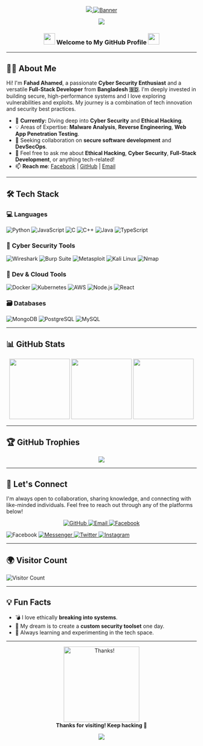 <!-- Banner/Header -->
<p align="center">
  <a href="https://git.io/typing-svg">
    <img src="https://readme-typing-svg.herokuapp.com?color=%23F70B10&size=30&center=true&lines=Fahad%20Ahamed;It's+Not+Just+My+Name;It's+A+Brand" />
    <img src="https://capsule-render.vercel.app/api?type=waving&color=0:ff0000,100:017e40&height=250&section=header&text=Fahad%20Ahamed&fontSize=60&fontColor=ffffff&animation=fadeIn" alt="Banner" />
  </a>
</p>

<p align="center">
  <img src="https://img.shields.io/badge/I%20Am%20A%20BANGLADESHI-PROGRAMMER-green?colorA=%23ff0000&colorB=%23017e40&style=flat-square&logo=flag-icon-css" />
</p>

<h3 align="center">
  <img src="https://media.giphy.com/media/hvRJCLFzcasrR4ia7z/giphy.gif" width="30" />
  Welcome to My GitHub Profile
  <img src="https://media.giphy.com/media/hvRJCLFzcasrR4ia7z/giphy.gif" width="30" />
</h3>

---

## 👨‍💻 About Me

Hi! I'm **Fahad Ahamed**, a passionate **Cyber Security Enthusiast** and a versatile **Full-Stack Developer** from **Bangladesh 🇧🇩**. I'm deeply invested in building secure, high-performance systems and I love exploring vulnerabilities and exploits. My journey is a combination of tech innovation and security best practices.

- 🔭 **Currently:** Diving deep into **Cyber Security** and **Ethical Hacking**.
- 💡 Areas of Expertise: **Malware Analysis**, **Reverse Engineering**, **Web App Penetration Testing**.
- 👯 Seeking collaboration on **secure software development** and **DevSecOps**.
- 💬 Feel free to ask me about **Ethical Hacking**, **Cyber Security**, **Full-Stack Development**, or anything tech-related!
- 📫 **Reach me**: [Facebook](https://www.facebook.com/share/16SvQhdk3q/?mibextid=qi2Omg) | [GitHub](https://github.com/fahad-ahamed) | [Email](mailto:fahimahamed110@gmail.com)

---

## 🛠️ Tech Stack

### 💻 **Languages**
<div>
  <img src="https://img.shields.io/badge/Python-3670A0?style=flat&logo=python&logoColor=white" alt="Python" />
  <img src="https://img.shields.io/badge/JavaScript-F7DF1E?style=flat&logo=javascript&logoColor=black" alt="JavaScript" />
  <img src="https://img.shields.io/badge/C-00599C?style=flat&logo=c&logoColor=white" alt="C" />
  <img src="https://img.shields.io/badge/C%2B%2B-004482?style=flat&logo=c%2B%2B&logoColor=white" alt="C++" />
  <img src="https://img.shields.io/badge/Java-red?style=flat&logo=java&logoColor=white" alt="Java" />
  <img src="https://img.shields.io/badge/TypeScript-blue?style=flat&logo=typescript&logoColor=white" alt="TypeScript" />
</div>

### 🔐 **Cyber Security Tools**
<div>
  <img src="https://img.shields.io/badge/Wireshark-1679A7?style=flat&logo=wireshark&logoColor=white" alt="Wireshark" />
  <img src="https://img.shields.io/badge/Burp%20Suite-FE5000?style=flat&logo=burp&logoColor=white" alt="Burp Suite" />
  <img src="https://img.shields.io/badge/Metasploit-1C1C1C?style=flat&logo=metasploit&logoColor=white" alt="Metasploit" />
  <img src="https://img.shields.io/badge/Kali%20Linux-557C94?style=flat&logo=kalilinux&logoColor=white" alt="Kali Linux" />
  <img src="https://img.shields.io/badge/Nmap-204080?style=flat&logo=nmap&logoColor=white" alt="Nmap" />
</div>

### 🧰 **Dev & Cloud Tools**
<div>
  <img src="https://img.shields.io/badge/Docker-2496ED?style=flat&logo=docker&logoColor=white" alt="Docker" />
  <img src="https://img.shields.io/badge/Kubernetes-326CE5?style=flat&logo=kubernetes&logoColor=white" alt="Kubernetes" />
  <img src="https://img.shields.io/badge/AWS-FF9900?style=flat&logo=amazonaws&logoColor=white" alt="AWS" />
  <img src="https://img.shields.io/badge/Node.js-339933?style=flat&logo=nodedotjs&logoColor=white" alt="Node.js" />
  <img src="https://img.shields.io/badge/React-20232a?style=flat&logo=react&logoColor=61DAFB" alt="React" />
</div>

### 🗃️ **Databases**
<div>
  <img src="https://img.shields.io/badge/MongoDB-4EA94B?style=flat&logo=mongodb&logoColor=white" alt="MongoDB" />
  <img src="https://img.shields.io/badge/PostgreSQL-316192?style=flat&logo=postgresql&logoColor=white" alt="PostgreSQL" />
  <img src="https://img.shields.io/badge/MySQL-00758F?style=flat&logo=mysql&logoColor=white" alt="MySQL" />
</div>

---

## 📊 **GitHub Stats**

<div align="center">
  <img height="160px" src="https://github-readme-stats.vercel.app/api?username=fahad-ahamed&show_icons=true&theme=radical" />
  <img height="160px" src="https://github-readme-streak-stats.herokuapp.com/?user=fahad-ahamed&theme=radical" />
  <img height="160px" src="https://github-readme-stats.vercel.app/api/top-langs/?username=fahad-ahamed&layout=compact&theme=radical" />
</div>

---

## 🏆 **GitHub Trophies**

<p align="center">
  <img src="https://github-profile-trophy.vercel.app/?username=fahad-ahamed&theme=gruvbox&no-frame=true&column=7&margin-w=10&margin-h=15" />
</p>

---

## 🔗 **Let's Connect**

I'm always open to collaboration, sharing knowledge, and connecting with like-minded individuals. Feel free to reach out through any of the platforms below!

<p align="center">
  <a href="https://github.com/fahad-ahamed" target="_blank">
    <img src="https://img.shields.io/badge/GitHub-%23000000?style=for-the-badge&logo=github&logoColor=white" alt="GitHub" />
  </a>
  <a href="mailto:fahimahamed110@gmail.com" target="_blank">
    <img src="https://img.shields.io/badge/Email-%23D14836?style=for-the-badge&logo=gmail&logoColor=white" alt="Email" />
  </a>
  <a href="https://www.facebook.com/share/16SvQhdk3q/?mibextid=qi2Omg" target="_blank">
    <img src="https://img.shields.io/badge/Facebook-%2300173E?style=for-the-badge&logo=facebook&logoColor=white" alt="Facebook" />
  </a>
</p>    <img src="https://img.shields.io/badge/Facebook-%230077B5?style=for-the-badge&logo=facebook&logoColor=white" alt="Facebook" />
  </a>
  <a href="https://m.me/fahadahamed_4" target="_blank">
    <img src="https://img.shields.io/badge/Messenger-%23007BFF?style=for-the-badge&logo=messenger&logoColor=white" alt="Messenger" />
  </a>
  <a href="https://x.com/fahimahamed_?t=exLoyowGANBXmtu-VbsXaA&s=09" target="_blank">
    <img src="https://img.shields.io/badge/Twitter-%231DA1F2?style=for-the-badge&logo=twitter&logoColor=white" alt="Twitter" />
  </a>
  <a href="https://www.instagram.com/fahimahamed_10/?utm_source=qr&igsh=NXNhZjlhdWphODNy" target="_blank">
    <img src="https://img.shields.io/badge/Instagram-%23E4405F?style=for-the-badge&logo=instagram&logoColor=white" alt="Instagram" />
  </a>
</p>

---

## 🌍 **Visitor Count**

![Visitor Count](https://profile-counter.glitch.me/fahad-ahamed/count.svg)

---

## 💡 **Fun Facts**

- 💣 I love ethically **breaking into systems**.
- 🌌 My dream is to create a **custom security toolset** one day.
- 🧠 Always learning and experimenting in the tech space.

---

<p align="center">
  <img src="https://media.giphy.com/media/26BRv0ThflsHCqDrG/giphy.gif" width="200" alt="Thanks!" />
  <br>
  <b>Thanks for visiting! Keep hacking 🔐</b>
</p>

<p align="center">
  <img src="https://capsule-render.vercel.app/api?type=waving&color=0:017e40,100:ff0000&height=100&section=footer"/>
</p>
